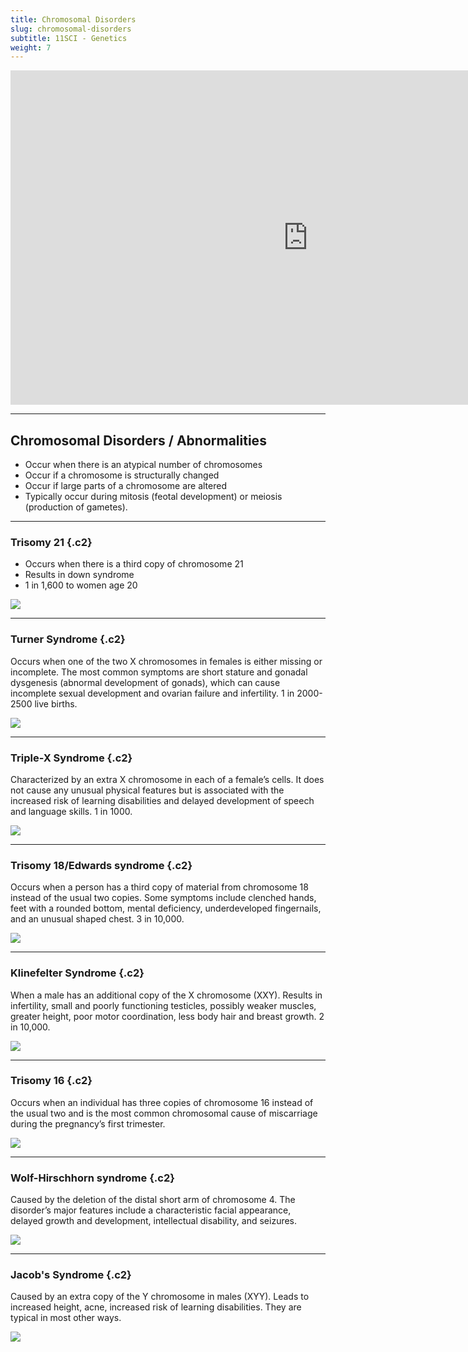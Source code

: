 ```yaml
---
title: Chromosomal Disorders
slug: chromosomal-disorders
subtitle: 11SCI - Genetics
weight: 7
---
```


<iframe width="951" height="535" src="https://www.youtube.com/embed/veB31XmUQm8" title="Secrets of the X chromosome - Robin Ball" frameborder="0" allow="accelerometer; autoplay; clipboard-write; encrypted-media; gyroscope; picture-in-picture" allowfullscreen></iframe>

---

## Chromosomal Disorders / Abnormalities

- Occur when there is an atypical number of chromosomes
- Occur if a chromosome is structurally changed
- Occur if large parts of a chromosome are altered
- Typically occur during mitosis (feotal development) or meiosis (production of gametes).

---

### Trisomy 21 {.c2}

- Occurs when there is a third copy of chromosome 21
- Results in down syndrome
- 1 in 1,600 to women age 20

![](https://upload.wikimedia.org/wikipedia/commons/thumb/1/11/Down_Syndrome_Karyotype.png/440px-Down_Syndrome_Karyotype.png)

---

### Turner Syndrome {.c2}

Occurs when one of the two X chromosomes in females is either missing or incomplete. The most common symptoms are short stature and gonadal dysgenesis (abnormal development of gonads), which can cause incomplete sexual development and ovarian failure and infertility. 1 in 2000-2500 live births.

![](https://external-content.duckduckgo.com/iu/?u=https%3A%2F%2Fimages.fineartamerica.com%2Fimages-medium-large-5%2Fkaryotype-of-turners-syndrome-dept-of-clinical-cytogenetics-addenbrookes-hospitalscience-photo-library.jpg&f=1&nofb=1)

---

### Triple-X Syndrome {.c2}

Characterized by an extra X chromosome in each of a female’s cells. It does not cause any unusual physical features but is associated with the increased risk of learning disabilities and delayed development of speech and language skills. 1 in 1000.

![](https://external-content.duckduckgo.com/iu/?u=https%3A%2F%2Fhealthjade.com%2Fwp-content%2Fuploads%2F2018%2F02%2Ftriple-x-syndrome-karyotype.jpeg&f=1&nofb=1)

---

### Trisomy 18/Edwards syndrome {.c2}

Occurs when a person has a third copy of material from chromosome 18 instead of the usual two copies. Some symptoms include clenched hands, feet with a rounded bottom, mental deficiency, underdeveloped fingernails, and an unusual shaped chest. 3 in 10,000.

![](https://external-content.duckduckgo.com/iu/?u=https%3A%2F%2Ftse3.mm.bing.net%2Fth%3Fid%3DOIP.50ZEc1m6-GdV0Lav2lhqqwHaEy%26pid%3DApi&f=1)

---

### Klinefelter Syndrome {.c2}

When a male has an additional copy of the X chromosome (XXY). Results in infertility, small and poorly functioning testicles, possibly weaker muscles, greater height, poor motor coordination, less body hair and breast growth. 2 in 10,000.

![](https://upload.wikimedia.org/wikipedia/commons/thumb/a/ae/Human_chromosomesXXY01.png/600px-Human_chromosomesXXY01.png)

---

### Trisomy 16 {.c2}

Occurs when an individual has three copies of chromosome 16 instead of the usual two and is the most common chromosomal cause of miscarriage during the pregnancy’s first trimester.

![](https://external-content.duckduckgo.com/iu/?u=http%3A%2F%2Fwww.alpfmedical.info%2Fmicrosatellite-instability%2Fimages%2F4623_147_84.jpg&f=1&nofb=1)

---

### Wolf-Hirschhorn syndrome {.c2}

Caused by the deletion of the distal short arm of chromosome 4. The disorder’s major features include a characteristic facial appearance, delayed growth and development, intellectual disability, and seizures.

![](https://external-content.duckduckgo.com/iu/?u=http%3A%2F%2Fdannyjada8wolf-hirschhorn.weebly.com%2Fuploads%2F2%2F7%2F8%2F2%2F27822417%2F2399143.jpg%3F195&f=1&nofb=1)

---

### Jacob's Syndrome {.c2}

Caused by an extra copy of the Y chromosome in males (XYY). Leads to increased height, acne, increased risk of learning disabilities. They are typical in most other ways.

![](https://upload.wikimedia.org/wikipedia/commons/3/3d/Amniocentesis_results_showing_47%2C_XYY_karyotype.png)
